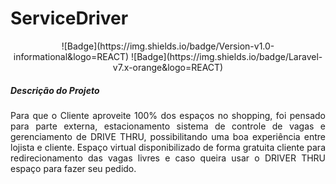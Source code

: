 # ServiceDriver
<p align="center"> 
![Badge](https://img.shields.io/badge/Version-v1.0-informational&logo=REACT)
![Badge](https://img.shields.io/badge/Laravel-v7.x-orange&logo=REACT)
</p>

<h5>Descrição do Projeto</h5>

<p align="justify"> Para que o Cliente aproveite 100% dos espaços no shopping, foi pensado para parte externa, estacionamento sistema de controle de vagas e gerenciamento de DRIVE THRU, possibilitando uma boa experiência entre lojista e cliente. Espaço virtual disponibilizado de forma gratuita cliente para redirecionamento das vagas livres e caso queira usar o DRIVER THRU espaço para fazer seu pedido.</p>
